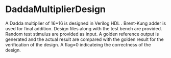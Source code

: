 # DaddaMultiplierDesign
A Dadda multiplier of 16*16 is designed in Verilog HDL . Brent-Kung adder is used for final addition. Design files along with the test bench are provided. Random test stimulus are provided as input. A golden reference output is generated and the actual result are compared with the golden result for the verification of the design. A flag=0 indicateing the correctness of the design.
